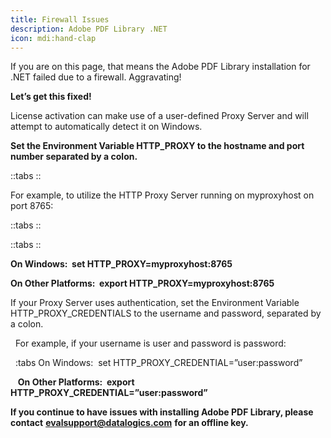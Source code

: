 ```yaml
---
title: Firewall Issues
description: Adobe PDF Library .NET
icon: mdi:hand-clap
---
```


If you are on this page, that means the Adobe PDF Library installation for .NET failed due to a firewall. Aggravating!

**Let’s get this fixed!**

License activation can make use of a user-defined Proxy Server and will attempt to automatically detect it on Windows.

**Set the Environment Variable HTTP\_PROXY to the hostname and port number separated by a colon.**

::tabs
::

For example, to utilize the HTTP Proxy Server running on myproxyhost on port 8765:

::tabs
::

::tabs
::

**On Windows:  set HTTP\_PROXY=myproxyhost:8765**

**On Other Platforms:  export HTTP\_PROXY=myproxyhost:8765**

If your Proxy Server uses authentication, set the Environment Variable HTTP\_PROXY\_CREDENTIALS to the username and password, separated by a colon.

  For example, if your username is user and password is password:

         :tabs On Windows:  set HTTP\_PROXY\_CREDENTIAL=”user\:password”

        **On Other Platforms:  export HTTP\_PROXY\_CREDENTIAL=”user\:password”**

**If you continue to have issues with installing Adobe PDF Library, please contact** [**evalsupport@datalogics.com**](mailto\:evalsupport@datalogics.com) **for an offline key.**
